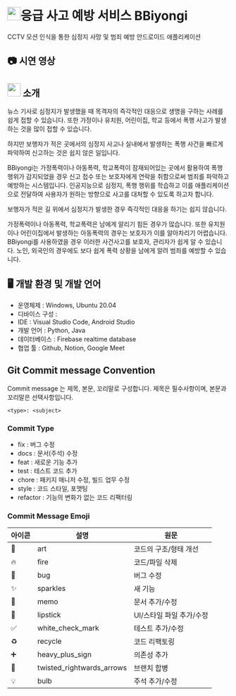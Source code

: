 # <img src="https://github.com/BBiyongi/BBiyongi_app/assets/84698896/6388bf06-5d03-4daa-ba96-f8c76179a91b" width="30" height="30"/>응급 사고 예방 서비스 BBiyongi
CCTV 모션 인식을 통한 심정지 사망 및 범죄 예방 안드로이드 애플리케이션

## 📷 시연 영상


## <img src="https://github.com/BBiyongi/BBiyongi_app/assets/84698896/6388bf06-5d03-4daa-ba96-f8c76179a91b" width="30" height="30"/> 소개
뉴스 기사로 심정지가 발생했을 때 목격자의 즉각적인 대응으로 생명을 구하는 사례를 쉽게 접할 수 있습니다. 또한 가정이나 유치원, 어린이집, 학교 등에서 폭행 사고가 발생하는 것을 많이 접할 수 있습니다.

하지만 보행자가 적은 곳에서의 심정지 사고나 실내에서 발생하는 폭행 사건을 빠르게 파악하여 신고하는 것은 쉽지 않은 일입니다.

BBiyongi는 가정폭력이나 아동폭력, 학교폭력이 잠재되어있는 곳에서 활용하여 폭행 행위가 감지되었을 경우 신고 접수 또는 보호자에게 연락을 취함으로써 범죄를 파악하고 예방하는 시스템입니다. 인공지능으로 심정지, 폭행 행위를 학습하고 이를 애플리케이션으로 전달하여 사용자가 원하는 방향으로 사고를 대처할 수 있도록 하고자 합니다.

보행자가 적은 길 위에서 심정지가 발생한 경우 즉각적인 대응을 하기는 쉽지 않습니다.

가정폭력이나 아동폭력, 학교폭력은 남에게 알리기 힘든 경우가 많습니다. 또한 유치원이나 어린이집에서 발생하는 아동폭력의 경우는 보호자가 이를 알아차리기 어렵습니다. BBiyongi를 사용하였을 경우 이러한 사건사고를 보호자, 관리자가 쉽게 알 수 있습니다. 노인, 외국인의 경우에도 보다 쉽게 폭력 상황을 남에게 알려 범죄를 예방할 수 있습니다.

## 🖥️ 개발 환경 및 개발 언어
* 운영체제 : Windows, Ubuntu 20.04
* 디바이스 구성 : 
* IDE : Visual Studio Code, Android Studio
* 개발 언어 : Python, Java
* 데이터베이스 : Firebase realtime database
* 협업 툴 : Github, Notion, Google Meet

## Git Commit message Convention
Commit message 는 제목, 본문, 꼬리말로 구성합니다. 제목은 필수사항이며, 본문과 꼬리말은 선택사항입니다.
```
<type>: <subject>
```
### Commit Type
* fix : 버그 수정
* docs : 문서(주석) 수정
* feat : 새로운 기능 추가
* test : 테스트 코드 추가
* chore : 패키지 매니저 수정, 빌드 업무 수정
* style : 코드 스타일, 포맷팅
* refactor : 기능의 변화가 없는 코드 리팩터링

### Commit Message Emoji

| 아이콘 | 설명 | 원문 |
| --- |  --- | --- |
| 🎨 | art | 코드의 구조/형태 개선 | Improve structure / format of the code. |
| 🔥 | fire | 코드/파일 삭제 | Remove code or files. |
| 🐛 | bug | 버그 수정 | Fix a bug. |
| ✨ | sparkles | 새 기능 | Introduce new features. |
| 📝 | memo | 문서 추가/수정 | Add or update documentation. |
| 💄 | lipstick | UI/스타일 파일 추가/수정 | Add or update the UI and style files. |
| ✅ | white_check_mark | 테스트 추가/수정 | Add or update tests. |
| ♻️ | recycle | 코드 리팩토링 | Refactor code. |
| ➕ | heavy_plus_sign | 의존성 추가 | Add a dependency. |
| 🔀 | twisted_rightwards_arrows | 브랜치 합병 | Merge branches. |
| 💡 | bulb | 주석 추가/수정 | Add or update comments in source code. |

